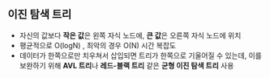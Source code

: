 ## 이진 탐색 트리

- 자신의 값보다 **작은 값**은 왼쪽 자식 노드에, **큰 값**은 오른쪽 자식 노드에 위치
- 평균적으로 O(logN) , 최악의 경우 O(N) 시간 복잡도
- 데이터가 한쪽으로만 치우쳐서 삽입되면 트리가 한쪽으로 기울어질 수 있는데, 이를 보완하기 위해 **AVL 트리**나 **레드-블랙 트리** 같은 **균형 이진 탐색 트리** 사용
